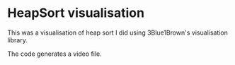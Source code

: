 # HeapSort visualisation

This was a visualisation of heap sort I did using 3Blue1Brown's visualisation library.

The code generates a video file.
